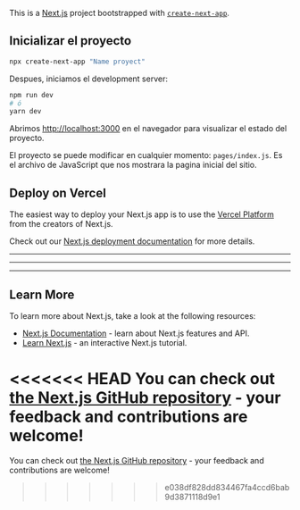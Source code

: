 This is a [Next.js](https://nextjs.org/) project bootstrapped with [`create-next-app`](https://github.com/vercel/next.js/tree/canary/packages/create-next-app).

## Inicializar el proyecto

```bash
npx create-next-app "Name proyect"
```

Despues, iniciamos el development server:

```bash
npm run dev
# ó
yarn dev
```

Abrimos [http://localhost:3000](http://localhost:3000) en el navegador para visualizar el estado del proyecto.

El proyecto se puede modificar en cualquier momento: `pages/index.js`. Es el archivo de JavaScript que nos mostrara la pagina inicial del sitio.


## Deploy on Vercel

The easiest way to deploy your Next.js app is to use the [Vercel Platform](https://vercel.com/new?utm_medium=default-template&filter=next.js&utm_source=create-next-app&utm_campaign=create-next-app-readme) from the creators of Next.js.

Check out our [Next.js deployment documentation](https://nextjs.org/docs/deployment) for more details.

----
----
---

## Learn More

To learn more about Next.js, take a look at the following resources:

- [Next.js Documentation](https://nextjs.org/docs) - learn about Next.js features and API.
- [Learn Next.js](https://nextjs.org/learn) - an interactive Next.js tutorial.

<<<<<<< HEAD
You can check out [the Next.js GitHub repository](https://github.com/vercel/next.js/) - your feedback and contributions are welcome!
=======
You can check out [the Next.js GitHub repository](https://github.com/vercel/next.js/) - your feedback and contributions are welcome!
>>>>>>> e038df828dd834467fa4ccd6bab9d3871118d9e1
